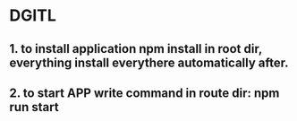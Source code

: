 # DGITL

## 1. to install application npm install in root dir, everything install everythere automatically after.
## 2. to start APP write command in route dir: npm run start
